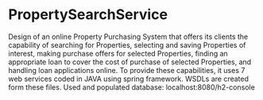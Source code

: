 # PropertySearchService
Design of an online Property Purchasing System that offers its clients the capability of searching for Properties, selecting and saving Properties of interest, making purchase offers for selected Properties, finding an appropriate loan to cover the cost of purchase of selected Properties, and handling loan applications online. To provide these capabilities, it uses 7 web services coded in JAVA using spring framework. WSDLs are created form these files. Used and populated database: localhost:8080/h2-console
